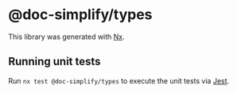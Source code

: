 # @doc-simplify/types

This library was generated with [Nx](https://nx.dev).

## Running unit tests

Run `nx test @doc-simplify/types` to execute the unit tests via [Jest](https://jestjs.io).
